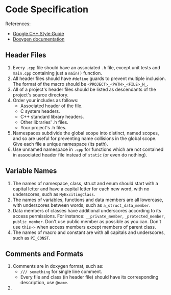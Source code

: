 # Code Specification

References:
- [Google C++ Style Guide](https://google.github.io/styleguide/cppguide.html)
- [Doxygen documentation](https://www.doxygen.nl/manual/index.html)

## Header Files

1. Every `.cpp` file should have an associated `.h` file, except unit tests and `main.cpp` containing just a `main()` function.
2. All header files should have `#define` guards to prevent multiple inclusion. The format of the macro should be `<PROJECT>_<PATH>_<FILE>_H_`.
3. All of a project's header files should be listed as descendants of the project's source directory.
4. Order your includes as follows:
   - Associated header of the file.
   - C system headers.
   - C++ standard library headers.
   - Other libraries' .h files.
   - Your project's .h files.
5. Namespaces subdivide the global scope into distinct, named scopes, and so are useful for preventing name collisions in the global scope. Give each file a unique namespace (its path).
6. Use unnamed namespace in `.cpp` for functions which are not contained in associated header file instead of `static` (or even do nothing).

## Variable Names

1. The names of namespace, class, struct and enum should start with a capital letter and have a capital letter for each new word, with no underscores, such as `MyExcitingClass`.
2. The names of variables, functions and data members are all lowercase, with underscores between words, such as `a_struct_data_member`.
3. Data members of classes have additional underscores according to its access permissions. For instance: `__private_member`, `_protected_member`, `public_member`. Don't use public member as possible as you can. Don't use `this->` when access members except members of parent class.
4. The names of macro and constant are with all capitals and underscores, such as `PI_CONST`.

## Comments and Formats

1. Comments are in doxygen format, such as:
   - `/// something` for single line comment.
   - Every file and class (in header file) should have its corresponding description, use `@name`.
2. 